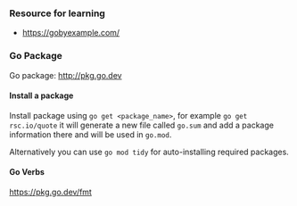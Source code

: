 ### Resource for learning
- https://gobyexample.com/

### Go Package

Go package: http://pkg.go.dev

#### Install a package
Install package using `go get <package_name>`, for example `go get rsc.io/quote`
it will generate a new file called `go.sum` and add a package information there and will be used in `go.mod`.

Alternatively you can use `go mod tidy` for auto-installing required packages.

#### Go Verbs

https://pkg.go.dev/fmt